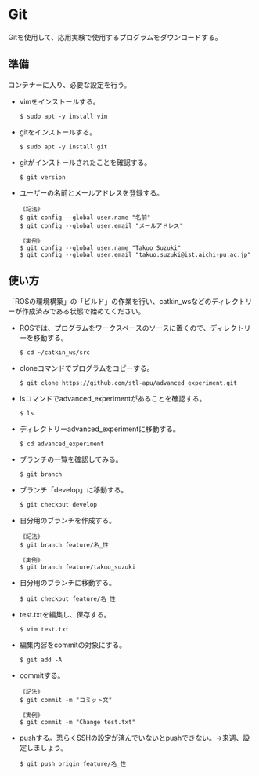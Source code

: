 # Git
Gitを使用して、応用実験で使用するプログラムをダウンロードする。

## 準備
コンテナーに入り、必要な設定を行う。
- vimをインストールする。
  ```
  $ sudo apt -y install vim
  ```
- gitをインストールする。
  ```
  $ sudo apt -y install git
  ```
- gitがインストールされたことを確認する。
  ```
  $ git version
  ```
- ユーザーの名前とメールアドレスを登録する。
  ```
  《記法》
  $ git config --global user.name "名前"
  $ git config --global user.email "メールアドレス"
  ```
  ```
  《実例》
  $ git config --global user.name "Takuo Suzuki"
  $ git config --global user.email "takuo.suzuki@ist.aichi-pu.ac.jp"
  ```

## 使い方
「ROSの環境構築」の「ビルド」の作業を行い、catkin_wsなどのディレクトリーが作成済みである状態で始めてください。
- ROSでは、プログラムをワークスペースのソースに置くので、ディレクトリーを移動する。
  ```
  $ cd ~/catkin_ws/src
  ```
- cloneコマンドでプログラムをコピーする。
  ```
  $ git clone https://github.com/stl-apu/advanced_experiment.git
  ```
- lsコマンドでadvanced_experimentがあることを確認する。
  ```
  $ ls
  ```
- ディレクトリーadvanced_experimentに移動する。
  ```
  $ cd advanced_experiment
  ```
- ブランチの一覧を確認してみる。
  ```
  $ git branch
  ```
- ブランチ「develop」に移動する。
  ```
  $ git checkout develop
  ```
- 自分用のブランチを作成する。
  ```
  《記法》
  $ git branch feature/名_性
  ```
  ```
  《実例》
  $ git branch feature/takuo_suzuki
  ```
- 自分用のブランチに移動する。
  ```
  $ git checkout feature/名_性
  ```
- test.txtを編集し、保存する。
  ```
  $ vim test.txt
  ```
- 編集内容をcommitの対象にする。
  ```
  $ git add -A
  ```
- commitする。
  ```
  《記法》
  $ git commit -m "コミット文"
  ```
  ```
  《実例》
  $ git commit -m "Change test.txt"
  ```
- pushする。恐らくSSHの設定が済んでいないとpushできない。→来週、設定しましょう。
  ```
  $ git push origin feature/名_性
  ```
